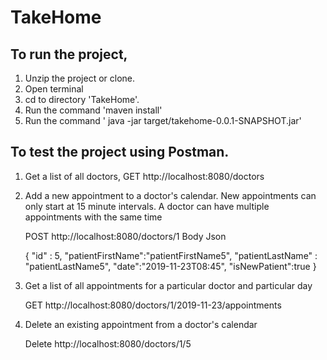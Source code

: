 # TakeHome

## To run the project,
1. Unzip the project or clone.
2. Open terminal
3. cd to directory 'TakeHome'.
4. Run the command 'maven install'
5. Run the command ' java -jar target/takehome-0.0.1-SNAPSHOT.jar'

## To test the project using Postman.
1. Get a list of all doctors,
    GET http://localhost:8080/doctors

2. Add a new appointment to a doctor's calendar. New appointments can only start at 15 minute intervals. A doctor can have multiple appointments with the same time

    POST http://localhost:8080/doctors/1
    Body Json 

    { "id" : 5, "patientFirstName":"patientFirstName5", "patientLastName" : "patientLastName5", "date":"2019-11-23T08:45", "isNewPatient":true }

3. Get a list of all appointments for a particular doctor and particular day

    GET http://localhost:8080/doctors/1/2019-11-23/appointments

4. Delete an existing appointment from a doctor's calendar

    Delete http://localhost:8080/doctors/1/5
